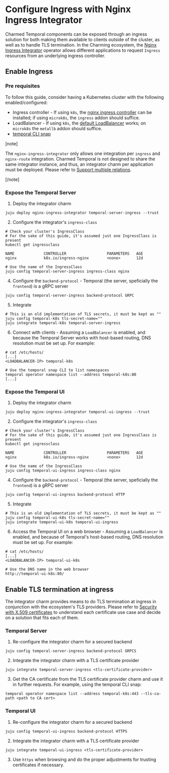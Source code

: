 # Configure Ingress with Nginx Ingress Integrator

Charmed Temporal components can be exposed through an ingress solution for both making them available
to clients outside of the cluster, as well as to handle TLS termination.
In the Charming ecosystem, the [Nginx Ingress Integrator](https://charmhub.io/nginx-ingress-integrator)
operator allows different applications to request `Ingress` resources from an underlying ingress controller.

## Enable Ingress

### Pre requisites

To follow this guide, consider having a Kubernetes cluster with the following enabled/configured:

* Ingress controller - If using `k8s`, the [nginx ingress controller](https://docs.nginx.com/nginx-ingress-controller/installation/installing-nic/installation-with-manifests) can be installed; if using `microk8s`, the `ingress` addon should suffice.
* LoadBalancer - If using `k8s`, the [default LoadBalancer](https://documentation.ubuntu.com/canonical-kubernetes/latest/snap/howto/networking/default-loadbalancer/) works; on `microk8s` the `metallb` addon should suffice.
* [temporal CLI snap](https://snapcraft.io/temporal)

[note]

The `nginx-ingress-integrator` only allows one integration per `ingress` and `nginx-route` integration.
Charmed Temporal is not designed to share the same integrator instance, and thus, an integrator
charm per application must be deployed.
Please refer to [Support multiple relations](https://charmhub.io/nginx-ingress-integrator/docs/support-multiple-relations).

[/note]

### Expose the Temporal Server

1. Deploy the integrator charm

```
juju deploy nginx-ingress-integrator temporal-server-ingress --trust
```

2. Configure the integrator's `ingress-class`

```
# Check your cluster's IngressClass
# For the sake of this guide, it's assumed just one IngressClass is present
kubectl get ingressclass

NAME             CONTROLLER                  PARAMETERS   AGE
nginx            k8s.io/ingress-nginx        <none>       12d

# Use the name of the IngressClass
juju config temporal-server-ingress ingress-class nginx
```

4. Configure the `backend-protocol` - Temporal (the server, speficially the `frontend`) is a gRPC server

```
juju config temporal-server-ingress backend-protocol GRPC
```

5. Integrate

```
# This is an old implementation of TLS secrets, it must be kept as ""
juju config temporal-k8s tls-secret-name=""
juju integrate temporal-k8s temporal-server-ingress
```

6. Connect with clients - Assuming a `LoadBalancer` is enabled, and because the Temporal Server works with
host-based routing, DNS resolution must be set up. For example:

```
# cat /etc/hosts/
[...]
<LOADBALANCER-IP> temporal-k8s

# Use the temporal snap CLI to list namespaces
temporal operator namespace list --address temporal-k8s:80
[...]
```

### Expose the Temporal UI

1. Deploy the integrator charm

```
juju deploy nginx-ingress-integrator temporal-ui-ingress --trust
```

2. Configure the integrator's `ingress-class`

```
# Check your cluster's IngressClass
# For the sake of this guide, it's assumed just one IngressClass is present
kubectl get ingressclass

NAME             CONTROLLER                  PARAMETERS   AGE
nginx            k8s.io/ingress-nginx        <none>       12d

# Use the name of the IngressClass
juju config temporal-ui-ingress ingress-class nginx
```

4. Configure the `backend-protocol` - Temporal (the server, speficially the `frontend`) is a gRPC server

```
juju config temporal-ui-ingress backend-protocol HTTP
```

5. Integrate

```
# This is an old implementation of TLS secrets, it must be kept as ""
juju config temporal-ui-k8s tls-secret-name=""
juju integrate temporal-ui-k8s temporal-ui-ingress
```

6. Access the Temporal UI on a web browser - Assuming a `LoadBalancer` is enabled, and because of Temporal's
host-based routing, DNS resolution must be set up. For example:

```
# cat /etc/hosts/
[...]
<LOADBALANCER-IP> temporal-ui-k8s

# Use the DNS name in the web browser
http://temporal-ui-k8s:80/
```

## Enable TLS termination at ingress

The integrator charm provides means to do TLS termination at ingress in conjunction with the ecosystem's TLS providers.
Please refer to [Security with X.509 certificates](https://charmhub.io/topics/security-with-x-509-certificates) to understand
each certificate use case and decide on a solution that fits each of them.

### Temporal Server

1. Re-configure the integrator charm for a secured backend


```
juju config temporal-server-ingress backend-protocol GRPCS
```

2. Integrate the integrator charm with a TLS certificate provider


```
juju integrate temporal-server-ingress <tls-certificate-provider>
```

3. Get the CA certificate from the TLS certificate provider charm and use it in further requests. For example,
using the temporal CLI snap:

```
temporal operator namespace list --address temporal-k8s:443 --tls-ca-path <path to CA cert>
```

### Temporal UI
1. Re-configure the integrator charm for a secured backend


```
juju config temporal-ui-ingress backend-protocol HTTPS
```

2. Integrate the integrator charm with a TLS certificate provider


```
juju integrate temporal-ui-ingress <tls-certificate-provider>
```

3. Use `https` when browsing and do the proper adjustments for trusting certificates if necessary.
